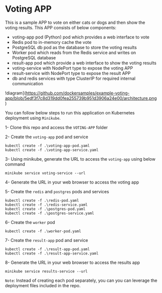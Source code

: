# Voting APP

This is a sample APP to vote on either cats or dogs and then show the voting results. This APP consists of below components:

- voting-app pod (Python) pod which provides a web interface to vote
- Redis pod to in-memory cache the vote
- PostgreSQL db pod as the database to store the voting results
- Worker pod which reads from the Redis service and writes on PostgreSQL database
- result-app pod which provide a web interface to show the voting results
- voting-service with NodePort type to expose the voting APP
- result-service with NodePort type to expose the result APP
- db and redis services with type ClusterIP for required internal communication

!diagram](https://github.com/dockersamples/example-voting-app/blob/5edf3f7c8d319dd0fea255739b951d3906a24e00/architecture.png)


You can follow below steps to run this application on Kubernetes deployment using `Minikube`.

1- Clone this repo and access the `VOTING-APP` folder

2- Create the `voting-app` pod and service

```
kubectl create -f .\voting-app-pod.yaml
kubectl create -f .\voting-app-service.yaml
```

3- Using minikube, generate the URL to access the `voting-app` using below command

```
minikube service voting-service --url
```

4- Generate the URL in your web browser to access the voting app

5- Create the `redis` and `postgres` pods and services

```
kubectl create -f .\redis-pod.yaml
kubectl create -f .\redis-service.yaml
kubectl create -f .\postgres-pod.yaml
kubectl create -f .\postgres-service.yaml
```

6- Create the `worker` pod

```
kubectl create -f .\worker-pod.yaml
```

7- Create the `result-app` pod and service

```
kubectl create -f .\result-app-pod.yaml
kubectl create -f .\result-app-service.yaml
```

8- Generate the URL in your web browser to access the results app

```
minikube service results-service --url

```

`Note`: Instead of creating each pod separately, you can you can leverage the deployment files included in the repo.
